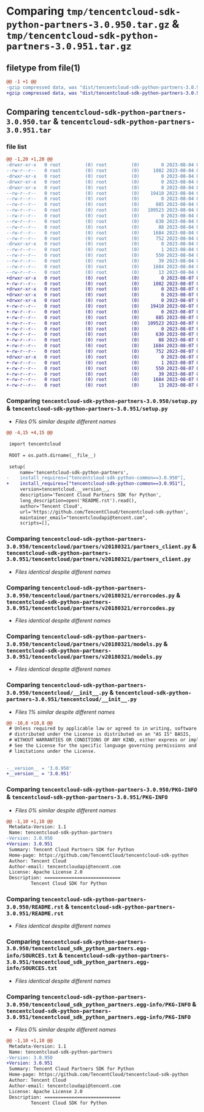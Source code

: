 # Comparing `tmp/tencentcloud-sdk-python-partners-3.0.950.tar.gz` & `tmp/tencentcloud-sdk-python-partners-3.0.951.tar.gz`

## filetype from file(1)

```diff
@@ -1 +1 @@
-gzip compressed data, was "dist/tencentcloud-sdk-python-partners-3.0.950.tar", last modified: Fri Aug  4 00:32:06 2023, max compression
+gzip compressed data, was "dist/tencentcloud-sdk-python-partners-3.0.951.tar", last modified: Mon Aug  7 00:31:44 2023, max compression
```

## Comparing `tencentcloud-sdk-python-partners-3.0.950.tar` & `tencentcloud-sdk-python-partners-3.0.951.tar`

### file list

```diff
@@ -1,20 +1,20 @@
-drwxr-xr-x   0 root         (0) root         (0)        0 2023-08-04 00:32:06.000000 tencentcloud-sdk-python-partners-3.0.950/
--rw-r--r--   0 root         (0) root         (0)     1082 2023-08-04 00:32:06.000000 tencentcloud-sdk-python-partners-3.0.950/setup.py
-drwxr-xr-x   0 root         (0) root         (0)        0 2023-08-04 00:32:06.000000 tencentcloud-sdk-python-partners-3.0.950/tencentcloud/
-drwxr-xr-x   0 root         (0) root         (0)        0 2023-08-04 00:32:06.000000 tencentcloud-sdk-python-partners-3.0.950/tencentcloud/partners/
-drwxr-xr-x   0 root         (0) root         (0)        0 2023-08-04 00:32:06.000000 tencentcloud-sdk-python-partners-3.0.950/tencentcloud/partners/v20180321/
--rw-r--r--   0 root         (0) root         (0)    19410 2023-08-04 00:32:06.000000 tencentcloud-sdk-python-partners-3.0.950/tencentcloud/partners/v20180321/partners_client.py
--rw-r--r--   0 root         (0) root         (0)        0 2023-08-04 00:32:06.000000 tencentcloud-sdk-python-partners-3.0.950/tencentcloud/partners/v20180321/__init__.py
--rw-r--r--   0 root         (0) root         (0)      885 2023-08-04 00:32:06.000000 tencentcloud-sdk-python-partners-3.0.950/tencentcloud/partners/v20180321/errorcodes.py
--rw-r--r--   0 root         (0) root         (0)   109523 2023-08-04 00:32:06.000000 tencentcloud-sdk-python-partners-3.0.950/tencentcloud/partners/v20180321/models.py
--rw-r--r--   0 root         (0) root         (0)        0 2023-08-04 00:32:06.000000 tencentcloud-sdk-python-partners-3.0.950/tencentcloud/partners/__init__.py
--rw-r--r--   0 root         (0) root         (0)      630 2023-08-04 00:32:06.000000 tencentcloud-sdk-python-partners-3.0.950/tencentcloud/__init__.py
--rw-r--r--   0 root         (0) root         (0)       88 2023-08-04 00:32:06.000000 tencentcloud-sdk-python-partners-3.0.950/setup.cfg
--rw-r--r--   0 root         (0) root         (0)     1684 2023-08-04 00:32:06.000000 tencentcloud-sdk-python-partners-3.0.950/PKG-INFO
--rw-r--r--   0 root         (0) root         (0)      752 2023-08-04 00:32:06.000000 tencentcloud-sdk-python-partners-3.0.950/README.rst
-drwxr-xr-x   0 root         (0) root         (0)        0 2023-08-04 00:32:06.000000 tencentcloud-sdk-python-partners-3.0.950/tencentcloud_sdk_python_partners.egg-info/
--rw-r--r--   0 root         (0) root         (0)        1 2023-08-04 00:32:06.000000 tencentcloud-sdk-python-partners-3.0.950/tencentcloud_sdk_python_partners.egg-info/dependency_links.txt
--rw-r--r--   0 root         (0) root         (0)      550 2023-08-04 00:32:06.000000 tencentcloud-sdk-python-partners-3.0.950/tencentcloud_sdk_python_partners.egg-info/SOURCES.txt
--rw-r--r--   0 root         (0) root         (0)       39 2023-08-04 00:32:06.000000 tencentcloud-sdk-python-partners-3.0.950/tencentcloud_sdk_python_partners.egg-info/requires.txt
--rw-r--r--   0 root         (0) root         (0)     1684 2023-08-04 00:32:06.000000 tencentcloud-sdk-python-partners-3.0.950/tencentcloud_sdk_python_partners.egg-info/PKG-INFO
--rw-r--r--   0 root         (0) root         (0)       13 2023-08-04 00:32:06.000000 tencentcloud-sdk-python-partners-3.0.950/tencentcloud_sdk_python_partners.egg-info/top_level.txt
+drwxr-xr-x   0 root         (0) root         (0)        0 2023-08-07 00:31:44.000000 tencentcloud-sdk-python-partners-3.0.951/
+-rw-r--r--   0 root         (0) root         (0)     1082 2023-08-07 00:31:43.000000 tencentcloud-sdk-python-partners-3.0.951/setup.py
+drwxr-xr-x   0 root         (0) root         (0)        0 2023-08-07 00:31:44.000000 tencentcloud-sdk-python-partners-3.0.951/tencentcloud/
+drwxr-xr-x   0 root         (0) root         (0)        0 2023-08-07 00:31:44.000000 tencentcloud-sdk-python-partners-3.0.951/tencentcloud/partners/
+drwxr-xr-x   0 root         (0) root         (0)        0 2023-08-07 00:31:44.000000 tencentcloud-sdk-python-partners-3.0.951/tencentcloud/partners/v20180321/
+-rw-r--r--   0 root         (0) root         (0)    19410 2023-08-07 00:31:43.000000 tencentcloud-sdk-python-partners-3.0.951/tencentcloud/partners/v20180321/partners_client.py
+-rw-r--r--   0 root         (0) root         (0)        0 2023-08-07 00:31:43.000000 tencentcloud-sdk-python-partners-3.0.951/tencentcloud/partners/v20180321/__init__.py
+-rw-r--r--   0 root         (0) root         (0)      885 2023-08-07 00:31:43.000000 tencentcloud-sdk-python-partners-3.0.951/tencentcloud/partners/v20180321/errorcodes.py
+-rw-r--r--   0 root         (0) root         (0)   109523 2023-08-07 00:31:43.000000 tencentcloud-sdk-python-partners-3.0.951/tencentcloud/partners/v20180321/models.py
+-rw-r--r--   0 root         (0) root         (0)        0 2023-08-07 00:31:43.000000 tencentcloud-sdk-python-partners-3.0.951/tencentcloud/partners/__init__.py
+-rw-r--r--   0 root         (0) root         (0)      630 2023-08-07 00:31:43.000000 tencentcloud-sdk-python-partners-3.0.951/tencentcloud/__init__.py
+-rw-r--r--   0 root         (0) root         (0)       88 2023-08-07 00:31:44.000000 tencentcloud-sdk-python-partners-3.0.951/setup.cfg
+-rw-r--r--   0 root         (0) root         (0)     1684 2023-08-07 00:31:44.000000 tencentcloud-sdk-python-partners-3.0.951/PKG-INFO
+-rw-r--r--   0 root         (0) root         (0)      752 2023-08-07 00:31:43.000000 tencentcloud-sdk-python-partners-3.0.951/README.rst
+drwxr-xr-x   0 root         (0) root         (0)        0 2023-08-07 00:31:44.000000 tencentcloud-sdk-python-partners-3.0.951/tencentcloud_sdk_python_partners.egg-info/
+-rw-r--r--   0 root         (0) root         (0)        1 2023-08-07 00:31:44.000000 tencentcloud-sdk-python-partners-3.0.951/tencentcloud_sdk_python_partners.egg-info/dependency_links.txt
+-rw-r--r--   0 root         (0) root         (0)      550 2023-08-07 00:31:44.000000 tencentcloud-sdk-python-partners-3.0.951/tencentcloud_sdk_python_partners.egg-info/SOURCES.txt
+-rw-r--r--   0 root         (0) root         (0)       39 2023-08-07 00:31:44.000000 tencentcloud-sdk-python-partners-3.0.951/tencentcloud_sdk_python_partners.egg-info/requires.txt
+-rw-r--r--   0 root         (0) root         (0)     1684 2023-08-07 00:31:44.000000 tencentcloud-sdk-python-partners-3.0.951/tencentcloud_sdk_python_partners.egg-info/PKG-INFO
+-rw-r--r--   0 root         (0) root         (0)       13 2023-08-07 00:31:44.000000 tencentcloud-sdk-python-partners-3.0.951/tencentcloud_sdk_python_partners.egg-info/top_level.txt
```

### Comparing `tencentcloud-sdk-python-partners-3.0.950/setup.py` & `tencentcloud-sdk-python-partners-3.0.951/setup.py`

 * *Files 0% similar despite different names*

```diff
@@ -4,15 +4,15 @@
 
 import tencentcloud
 
 ROOT = os.path.dirname(__file__)
 
 setup(
     name='tencentcloud-sdk-python-partners',
-    install_requires=["tencentcloud-sdk-python-common==3.0.950"],
+    install_requires=["tencentcloud-sdk-python-common==3.0.951"],
     version=tencentcloud.__version__,
     description='Tencent Cloud Partners SDK for Python',
     long_description=open('README.rst').read(),
     author='Tencent Cloud',
     url='https://github.com/TencentCloud/tencentcloud-sdk-python',
     maintainer_email="tencentcloudapi@tencent.com",
     scripts=[],
```

### Comparing `tencentcloud-sdk-python-partners-3.0.950/tencentcloud/partners/v20180321/partners_client.py` & `tencentcloud-sdk-python-partners-3.0.951/tencentcloud/partners/v20180321/partners_client.py`

 * *Files identical despite different names*

### Comparing `tencentcloud-sdk-python-partners-3.0.950/tencentcloud/partners/v20180321/errorcodes.py` & `tencentcloud-sdk-python-partners-3.0.951/tencentcloud/partners/v20180321/errorcodes.py`

 * *Files identical despite different names*

### Comparing `tencentcloud-sdk-python-partners-3.0.950/tencentcloud/partners/v20180321/models.py` & `tencentcloud-sdk-python-partners-3.0.951/tencentcloud/partners/v20180321/models.py`

 * *Files identical despite different names*

### Comparing `tencentcloud-sdk-python-partners-3.0.950/tencentcloud/__init__.py` & `tencentcloud-sdk-python-partners-3.0.951/tencentcloud/__init__.py`

 * *Files 1% similar despite different names*

```diff
@@ -10,8 +10,8 @@
 # Unless required by applicable law or agreed to in writing, software
 # distributed under the License is distributed on an "AS IS" BASIS,
 # WITHOUT WARRANTIES OR CONDITIONS OF ANY KIND, either express or implied.
 # See the License for the specific language governing permissions and
 # limitations under the License.
 
 
-__version__ = '3.0.950'
+__version__ = '3.0.951'
```

### Comparing `tencentcloud-sdk-python-partners-3.0.950/PKG-INFO` & `tencentcloud-sdk-python-partners-3.0.951/PKG-INFO`

 * *Files 0% similar despite different names*

```diff
@@ -1,10 +1,10 @@
 Metadata-Version: 1.1
 Name: tencentcloud-sdk-python-partners
-Version: 3.0.950
+Version: 3.0.951
 Summary: Tencent Cloud Partners SDK for Python
 Home-page: https://github.com/TencentCloud/tencentcloud-sdk-python
 Author: Tencent Cloud
 Author-email: tencentcloudapi@tencent.com
 License: Apache License 2.0
 Description: ============================
         Tencent Cloud SDK for Python
```

### Comparing `tencentcloud-sdk-python-partners-3.0.950/README.rst` & `tencentcloud-sdk-python-partners-3.0.951/README.rst`

 * *Files identical despite different names*

### Comparing `tencentcloud-sdk-python-partners-3.0.950/tencentcloud_sdk_python_partners.egg-info/SOURCES.txt` & `tencentcloud-sdk-python-partners-3.0.951/tencentcloud_sdk_python_partners.egg-info/SOURCES.txt`

 * *Files identical despite different names*

### Comparing `tencentcloud-sdk-python-partners-3.0.950/tencentcloud_sdk_python_partners.egg-info/PKG-INFO` & `tencentcloud-sdk-python-partners-3.0.951/tencentcloud_sdk_python_partners.egg-info/PKG-INFO`

 * *Files 0% similar despite different names*

```diff
@@ -1,10 +1,10 @@
 Metadata-Version: 1.1
 Name: tencentcloud-sdk-python-partners
-Version: 3.0.950
+Version: 3.0.951
 Summary: Tencent Cloud Partners SDK for Python
 Home-page: https://github.com/TencentCloud/tencentcloud-sdk-python
 Author: Tencent Cloud
 Author-email: tencentcloudapi@tencent.com
 License: Apache License 2.0
 Description: ============================
         Tencent Cloud SDK for Python
```

